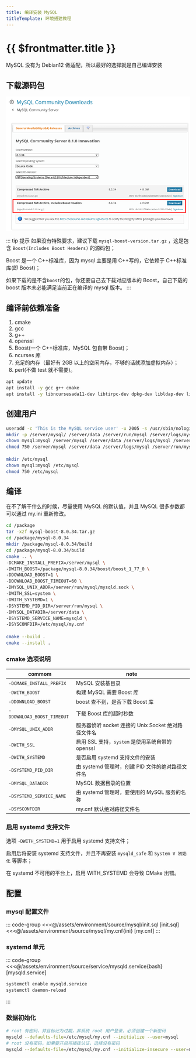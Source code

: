 ```yaml
---
title: 编译安装 MySQL
titleTemplate: 环境搭建教程
---
```


# {{ $frontmatter.title }}

MySQL 没有为 Debian12 做适配，所以最好的选择就是自己编译安装

## 下载源码包

![Mysql 源码包](/assets/environment/images/01.png)

::: tip 提示
如果没有特殊要求，建议下载 `mysql-boost-version.tar.gz` ，这是包含 `Boost(Includes Boost Headers)` 的源码包；

Boost 是一个 C++标准库，因为 mysql 主要是用 C++写的，它依赖于 C++标准库(即 Boost)；

如果下载的是不含`boost`的包，你还要自己去下载对应版本的 Boost，自己下载的 boost 版本未必能满足当前正在编译的 mysql 版本。
:::

## 编译前依赖准备

1. cmake
2. gcc
3. g++
4. openssl
5. Boost(一个 C++标准库，MySQL 包自带 Boost)；
6. ncurses 库
7. 充足的内存（最好有 2GB 以上的空闲内存，不够的话就添加虚拟内存）；
8. perl(不做 test 就不需要)。

```bash
apt update
apt install -y gcc g++ cmake
apt install -y libncursesada11-dev libtirpc-dev dpkg-dev libldap-dev libsasl2-dev libbison-dev libudev-dev
```

## 创建用户

```bash
useradd -c 'This is the MySQL service user' -u 2005 -s /usr/sbin/nologin mysql
mkdir -p /server/mysql/ /server/data /server/run/mysql /server/logs/mysql
chown mysql:mysql /server/mysql /server/data /server/logs/mysql /server/run/mysql
chmod 750 /server/mysql /server/data /server/logs/mysql /server/run/mysql

mkdir /etc/mysql
chown mysql:mysql /etc/mysql
chmod 750 /etc/mysql
```

## 编译

在不了解干什么的时候，尽量使用 MySQL 的默认值，并且 MySQL 很多参数都可以通过 my.ini 重新修改。

```bash
cd /package
tar -xzf mysql-boost-8.0.34.tar.gz
cd /package/mysql-8.0.34
mkdir /package/mysql-8.0.34/build
cd /package/mysql-8.0.34/build
cmake .. \
-DCMAKE_INSTALL_PREFIX=/server/mysql \
-DWITH_BOOST=/package/mysql-8.0.34/boost/boost_1_77_0 \
-DDOWNLOAD_BOOST=1 \
-DDOWNLOAD_BOOST_TIMEOUT=60 \
-DMYSQL_UNIX_ADDR=/server/run/mysql/mysqld.sock \
-DWITH_SSL=system \
-DWITH_SYSTEMD=1 \
-DSYSTEMD_PID_DIR=/server/run/mysql \
-DMYSQL_DATADIR=/server/data \
-DSYSTEMD_SERVICE_NAME=mysqld \
-DSYSCONFDIR=/etc/mysql/my.cnf

cmake --build .
cmake --install .
```

### cmake 选项说明

| commom                     | note                                                |
| -------------------------- | --------------------------------------------------- |
| `-DCMAKE_INSTALL_PREFIX`   | MySQL 安装基目录                                    |
| `-DWITH_BOOST`             | 构建 MySQL 需要 Boost 库                            |
| `-DDOWNLOAD_BOOST`         | boost 查不到，是否下载 Boost 库                     |
| `-DDOWNLOAD_BOOST_TIMEOUT` | 下载 Boost 库的超时秒数                             |
| `-DMYSQL_UNIX_ADDR`        | 服务器侦听 socket 连接的 Unix Socket 绝对路径文件名 |
| `-DWITH_SSL`               | 启用 SSL 支持，`system` 是使用系统自带的 openssl    |
| `-DWITH_SYSTEMD`           | 是否启用 systemd 支持文件的安装                     |
| `-DSYSTEMD_PID_DIR`        | 由 systemd 管理时，创建 PID 文件的绝对路径文件名    |
| `-DMYSQL_DATADIR`          | MySQL 数据目录的位置                                |
| `-DSYSTEMD_SERVICE_NAME`   | 由 systemd 管理时，要使用的 MySQL 服务的名称        |
| `-DSYSCONFDIR`             | my.cnf 默认绝对路径文件名                           |

### 启用 systemd 支持文件

选项 `-DWITH_SYSTEMD=1` 用于启用 systemd 支持文件；

启用后将安装 systemd 支持文件，并且不再安装 `mysqld_safe` 和 `System V 初始化` 等脚本；

在 systemd 不可用的平台上，启用 WITH_SYSTEMD 会导致 CMake 出错。

## 配置

### mysql 配置文件

::: code-group
<<<@/assets/environment/source/mysql/init.sql [init.sql]
<<<@/assets/environment/source/mysql/my.cnf{ini} [my.cnf]
:::

### systemd 单元

::: code-group
<<<@/assets/environment/source/service/mysqld.service{bash} [mysqld.service]

```bash [mysqld]
systemctl enable mysqld.service
systemctl daemon-reload
```

:::

### 数据初始化

```bash
# root 有密码，并且标记为过期，非系统 root 用户登录，必须创建一个新密码
mysqld --defaults-file=/etc/mysql/my.cnf --initialize --user=mysql
# root 没有密码，如果要开启可插拔认证，选择没有密码
mysqld --defaults-file=/etc/mysql/my.cnf --initialize-insecure --user=mysql
```
